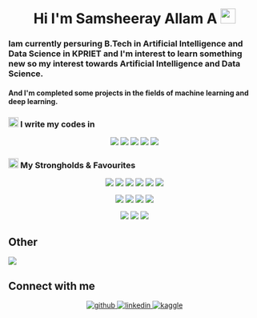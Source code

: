 <h1 align=center>
  Hi I'm Samsheeray Allam A
  <img src="https://media.giphy.com/media/hvRJCLFzcasrR4ia7z/giphy.gif" width="30px"/>
</h1>

<h3 align="left">Iam currently persuring B.Tech in Artificial Intelligence and Data Science in KPRIET and I'm interest to learn something new so my interest towards Artificial Intelligence and Data Science.</h3>

<h4 align="left">And I'm completed some projects in the fields of machine learning and deep learning.</h4>

<!--<img align="right" alt="Coding" width="500" src="https://cdn.dribbble.com/users/1292677/screenshots/6139167/media/fcf7fd0c619bb87706533079240915f3.gif">-->

### <img src="https://emojipedia-us.s3.dualstack.us-west-1.amazonaws.com/thumbs/120/apple/325/man-technologist_1f468-200d-1f4bb.png" width="20px"/> I write my codes in

<div align = center>
  
![](https://img.shields.io/badge/Python-011D3E?style=for-the-badge&logo=python&logoColor=yellow)
![](https://img.shields.io/badge/JavaScript-F7DF1E?style=for-the-badge&logo=javascript&logoColor=black)
![](https://img.shields.io/badge/HTML5-E34F26?style=for-the-badge&logo=html5&logoColor=white)
![](https://img.shields.io/badge/CSS3-1572B6?style=for-the-badge&logo=css3&logoColor=white)
![](https://img.shields.io/badge/C-00599C?style=for-the-badge&logo=c&logoColor=white)
  
</div>


### <img src= "https://emojipedia-us.s3.dualstack.us-west-1.amazonaws.com/thumbs/120/google/350/flexed-biceps_1f4aa.png" width="20px"/> My Strongholds & Favourites

<div align=center>

![](https://img.shields.io/badge/TensorFlow-FF6F00?style=for-the-badge&logo=tensorflow&logoColor=white)
![](https://img.shields.io/badge/Keras-E50505?style=for-the-badge&logo=keras&logoColor=white)
![](https://img.shields.io/badge/Numpy-07B4C8?style=for-the-badge&logo=numpy&logoColor=white)
![](https://img.shields.io/badge/Pandas-011D3E?style=for-the-badge&logo=pandas&logoColor=white)
![](https://img.shields.io/badge/SciKitLearn-0AA7F5?style=for-the-badge&logo=scikitlearn&logoColor=orange)
![](https://img.shields.io/badge/Pytorch-160300?style=for-the-badge&logo=pytorch&logoColor=red)
  
  ![](https://img.shields.io/badge/Flask-000000?style=for-the-badge&logo=flask&logoColor=white)
  ![](https://img.shields.io/badge/FastApi-333434?style=for-the-badge&logo=fastapi&logoColor=059999)
  ![](https://img.shields.io/badge/Django-092E20?style=for-the-badge&logo=django&logoColor=white)
  ![](https://img.shields.io/badge/MongoDB-4EA94B?style=for-the-badge&logo=mongodb&logoColor=white)
  
  ![](https://img.shields.io/badge/React-20232A?style=for-the-badge&logo=react&logoColor=61DAFB)
  ![](https://img.shields.io/badge/Node.js-43853D?style=for-the-badge&logo=node.js&logoColor=white)
  ![](https://img.shields.io/badge/ApacheHadoop-219AD6?style=for-the-badge&logo=apachehadoop&logoColor=white)
  
  
</div>

## Other
![](https://img.shields.io/badge/Linux-informational?style=white&color=ff429a)

## Connect with me  
<div align="center">
<a href="https://github.com/sachin778899" target="_blank">
<img src=https://img.shields.io/badge/github-%2324292e.svg?&style=for-the-badge&logo=github&logoColor=white alt=github style="margin-bottom: 5px;" />
</a>
<a href="https://www.linkedin.com/in/sachin-s-b86009229/" target="_blank">
<img src=https://img.shields.io/badge/linkedin-%231E77B5.svg?&style=for-the-badge&logo=linkedin&logoColor=white alt=linkedin style="margin-bottom: 5px;" />
</a>
<a href="https://www.kaggle.com/sachinjaz" target="_blank">
<img src=https://img.shields.io/badge/kaggle-%232E87FB.svg?&style=for-the-badge&logo=kaggle&logoColor=white alt=kaggle style="margin-bottom: 5px;" />
</a> 
</div>  
